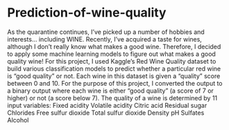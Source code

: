 # Prediction-of-wine-quality
As the quarantine continues, I’ve picked up a number of hobbies and interests… including WINE. Recently, I’ve acquired a taste for wines, although I don’t really know what makes a good wine. Therefore, I decided to apply some machine learning models to figure out what makes a good quality wine! For this project, I used Kaggle’s Red Wine Quality dataset to build various classification models to predict whether a particular red wine is “good quality” or not. Each wine in this dataset is given a “quality” score between 0 and 10. For the purpose of this project, I converted the output to a binary output where each wine is either “good quality” (a score of 7 or higher) or not (a score below 7). The quality of a wine is determined by 11 input variables: Fixed acidity Volatile acidity Citric acid Residual sugar Chlorides Free sulfur dioxide Total sulfur dioxide Density pH Sulfates Alcohol

